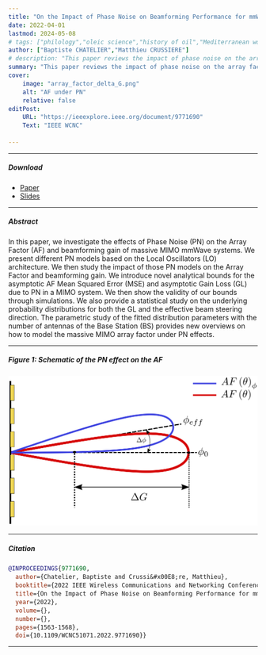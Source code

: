 ```yaml
---
title: "On the Impact of Phase Noise on Beamforming Performance for mmWave Massive MIMO Systems" 
date: 2022-04-01
lastmod: 2024-05-08
# tags: ["philology","oleic science","history of oil","Mediterranean world"]
author: ["Baptiste CHATELIER","Matthieu CRUSSIERE"]
# description: "This paper reviews the impact of phase noise on the array factor. Published in IEEE WCNC 2023" 
summary: "This paper reviews the impact of phase noise on the array factor. Published in IEEE WCNC 2023." 
cover:
    image: "array_factor_delta_G.png"
    alt: "AF under PN"
    relative: false
editPost:
    URL: "https://ieeexplore.ieee.org/document/9771690"
    Text: "IEEE WCNC"

---
```


---

##### Download

+ [Paper](https://ieeexplore.ieee.org/document/9771690)
+ [Slides](slides.pdf)

---

##### Abstract

In this paper, we investigate the effects of Phase Noise (PN) on the Array Factor (AF) and beamforming gain of massive MIMO mmWave systems. We present different PN models based on the Local Oscillators (LO) architecture. We then study the impact of those PN models on the Array Factor and beamforming gain. We introduce novel analytical bounds for the asymptotic AF Mean Squared Error (MSE) and asymptotic Gain Loss (GL) due to PN in a MIMO system. We then show the validity of our bounds through simulations. We also provide a statistical study on the underlying probability distributions for both the GL and the effective beam steering direction. The parametric study of the fitted distribution parameters with the number of antennas of the Base Station (BS) provides new overviews on how to model the massive MIMO array factor under PN effects.

---

##### Figure 1: Schematic of the PN effect on the AF

![](array_factor_delta_G.png)

---

##### Citation

```BibTeX
@INPROCEEDINGS{9771690,
  author={Chatelier, Baptiste and Crussi&#x00E8;re, Matthieu},
  booktitle={2022 IEEE Wireless Communications and Networking Conference (WCNC)}, 
  title={On the Impact of Phase Noise on Beamforming Performance for mmWave Massive MIMO Systems}, 
  year={2022},
  volume={},
  number={},
  pages={1563-1568},
  doi={10.1109/WCNC51071.2022.9771690}}
```

---